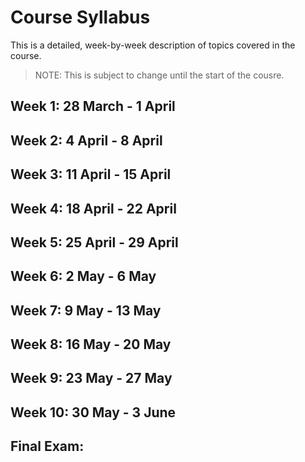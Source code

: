 # Course Syllabus

This is a detailed, week-by-week description of topics covered in the course.

> NOTE: This is subject to change until the start of the cousre.

## Week 1: 28 March - 1 April

## Week 2: 4 April - 8 April

## Week 3: 11 April - 15 April

## Week 4: 18 April - 22 April

## Week 5: 25 April - 29 April

## Week 6: 2 May - 6 May

## Week 7: 9 May - 13 May

## Week 8: 16 May - 20 May

## Week 9: 23 May - 27 May

## Week 10: 30 May - 3 June

## Final Exam:
